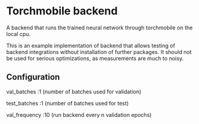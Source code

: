 # Torchmobile backend

A backend that runs the trained neural network through torchmobile on the local cpu.

This is an example implementation of backend that allows testing of backend integrations without installation of further packages.
It should not be used for serious optimizations, as measurements are much to noisy.


## Configuration

val_batches
:1 (number of batches used for validation)

test_batches
:1 (number of batches used for test)

val_frequency
:10 (run backend every n validation epochs)
